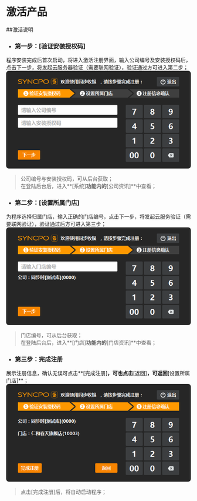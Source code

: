 # 激活产品

##激活说明  
* ### 第一步：**[验证安装授权码]**  
程序安装完成后首次启动，将进入激活注册界面，输入公司编号及安装授权码后，点击下一步，将发起云服务器验证（需要联网验证），验证通过方可进入第二步；  
![](激活-1.png)  
> 公司编号与安装授权码，可从后台获取；  
> 在登陆后台后，进入**[系统]**功能内的**[公司资讯]**中查看；  

* ### 第二步：**[设置所属门店]**  
为程序选择归属门店，输入正确的门店编号，点击下一步，将发起云服务验证（需要联网验证），验证通过后方可进入第三步；  
![](激活-2.png)  
> 门店编号，可从后台获取；  
> 在登陆后台后，进入**[门店]**功能内的**[门店资讯]**中查看；  

* ### 第三步：完成注册  
展示注册信息，确认无误可点击**[完成注册]**，可也点击**[返回]**，可返回**[设置所属门店]**；  
![](激活-3.png)  
> 点击[完成注册]后，将自动启动程序；


